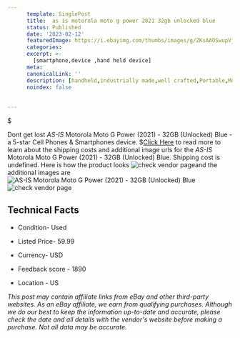 ```yaml
---
      template: SinglePost
      title:  as is motorola moto g power 2021 32gb unlocked blue
      status: Published
      date: '2023-02-12'
      featuredImage: https://i.ebayimg.com/thumbs/images/g/ZKsAAOSwupVj6JGy/s-l225.jpg
      categories: 
      excerpt: >-
        [smartphone,device ,hand held device]
      meta:
      canonicalLink: ''
      description: [handheld,industrially made,well crafted,Portable,Mobile,Compact,Convenient,Lightweight,Maneuverable,Man-portable,Miniature,Carriable,Hand-held,Light,Holdable,Transportable,Mobile device,Pocket-sized,On-the-go,Wireless,Cordless,Compact size,Convenient size, smartphone,device ,hand held device]
      noindex: false
      
        
---
```

$

Dont get lost  *AS-IS* Motorola Moto G Power (2021) - 32GB (Unlocked) Blue - a 5-star Cell Phones & Smartphones device.
$[Click Here](https://www.ebay.com/itm/325532836022?hash=item4bcb44e0b6%3Ag%3AZKsAAOSwupVj6JGy&mkevt=1&mkcid=1&mkrid=711-53200-19255-0&campid=%253CePNCampaignId%253E&customid=%253CreferenceId%253E&toolid=10049) to read more to learn about the shipping costs and additional image urls for the *AS-IS* Motorola Moto G Power (2021) - 32GB (Unlocked) Blue. Shipping cost is undefined. Here is how the product looks ![check vendor page](https://i.ebayimg.com/thumbs/images/g/ZKsAAOSwupVj6JGy/s-l225.jpg)and the additional images are![*AS-IS* Motorola Moto G Power (2021) - 32GB (Unlocked) Blue](https://i.ebayimg.com/images/g/ZKsAAOSwupVj6JGy/s-l1200.jpg)![check vendor page](https://origin-galleryplus.ebayimg.com/ws/web/325532836022_2_0_1/225x225.jpg,https://origin-galleryplus.ebayimg.com/ws/web/325532836022_3_0_1/225x225.jpg,https://origin-galleryplus.ebayimg.com/ws/web/325532836022_4_0_1/225x225.jpg)



 ## Technical Facts 



     
      

 - Condition- Used 


      

 - Listed Price- 59.99 


      

 - Currency- USD 


      

 - Feedback score - 1890 


      

 - Location - US 


      
      

 *_This post may contain affiliate links from eBay and other third-party websites. As an eBay affiliate, we earn from qualifying purchases. Although we do our best to keep the information up-to-date and accurate, please check the date and all details with the vendor's website before making a purchase. Not all data may be accurate._*






